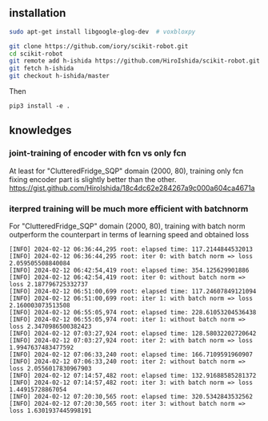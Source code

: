 ## installation

```bash
sudo apt-get install libgoogle-glog-dev  # voxbloxpy
```
```bash
git clone https://github.com/iory/scikit-robot.git
cd scikit-robot
git remote add h-ishida https://github.com/HiroIshida/scikit-robot.git
git fetch h-ishida
git checkout h-ishida/master
```

Then
```
pip3 install -e .
```

## knowledges

### joint-training of encoder with fcn vs only fcn
At least for "ClutteredFridge_SQP" domain (2000, 80), training only fcn fixing encoder part is slightly better than the other. 
https://gist.github.com/HiroIshida/18c4dc62e284267a9c000a604ca4671a

### iterpred training will be much more efficient with batchnorm
For "ClutteredFridge_SQP" domain (2000, 80), training with batch norm outperform the counterpart in terms of learning speed and obtained loss
```
[INFO] 2024-02-12 06:36:44,295 root: elapsed time: 117.2144844532013
[INFO] 2024-02-12 06:36:44,295 root: iter 0: with batch norm => loss 2.059505508840084
[INFO] 2024-02-12 06:42:54,419 root: elapsed time: 354.125629901886
[INFO] 2024-02-12 06:42:54,419 root: iter 0: without batch norm => loss 2.187796725332737
[INFO] 2024-02-12 06:51:00,699 root: elapsed time: 117.24607849121094
[INFO] 2024-02-12 06:51:00,699 root: iter 1: with batch norm => loss 2.160003073513508
[INFO] 2024-02-12 06:55:05,974 root: elapsed time: 228.61053204536438
[INFO] 2024-02-12 06:55:05,974 root: iter 1: without batch norm => loss 2.3470986500382423
[INFO] 2024-02-12 07:03:27,924 root: elapsed time: 128.58032202720642
[INFO] 2024-02-12 07:03:27,924 root: iter 2: with batch norm => loss 1.9947637483477592
[INFO] 2024-02-12 07:06:33,240 root: elapsed time: 166.7109591960907
[INFO] 2024-02-12 07:06:33,240 root: iter 2: without batch norm => loss 2.0556017830967903
[INFO] 2024-02-12 07:14:57,482 root: elapsed time: 132.91688585281372
[INFO] 2024-02-12 07:14:57,482 root: iter 3: with batch norm => loss 1.44915728867054
[INFO] 2024-02-12 07:20:30,565 root: elapsed time: 320.5342843532562
[INFO] 2024-02-12 07:20:30,565 root: iter 3: without batch norm => loss 1.6301937445998191
```
